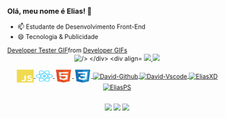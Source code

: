 ### Olá, meu nome é Elias! 👋


- 📫 Estudante de Desenvolvimento Front-End
- 😄 Tecnologia & Publicidade

<div align="center">
</div>


<div class="tenor-gif-embed" data-postid="23489560" data-share-method="host" data-aspect-ratio="1.78771" data-width="100%"><a href="https://tenor.com/view/developer-tester-relationship-gif-23489560">Developer Tester GIF</a>from <a href="https://tenor.com/search/developer-gifs">Developer GIFs</a></div> <script type="text/javascript" async src="https://tenor.com/embed.js"></script>

<div align="center"> <img src="https://user-images.githubusercontent.com/91541899/173412552-05fecc11-e8b1-46b4-8fde-ebe2ca483470.gif" alt="/> </div>
  
  
<div align="center">
  <a href="https://github.com/EliasColturato">
  <img height="180em" src="https://github-readme-stats.vercel.app/api?username=EliasColturato&show_icons=true&theme=cobalt&include_all_commits=true&count_private=true"/>
  <img height="180em" src="https://github-readme-stats.vercel.app/api/top-langs/?username=EliasColturato&layout=compact&langs_count=7&theme=cobalt"/>
 
    
 <div style="display: inline_block"><br>
  <img align="center" alt="" height="30" width="40" src="https://raw.githubusercontent.com/devicons/devicon/master/icons/javascript/javascript-plain.svg">
  <img align="center" alt="" height="30" width="40" src="https://raw.githubusercontent.com/devicons/devicon/master/icons/react/react-original.svg">
  <img align="center" alt="" height="30" width="40" src="https://raw.githubusercontent.com/devicons/devicon/master/icons/html5/html5-original.svg">
  <img align="center" alt="" height="30" width="40" src="https://raw.githubusercontent.com/devicons/devicon/master/icons/css3/css3-original.svg">
  <img align="center" alt="David-Github" height="30" width="40" src="https://cdn.jsdelivr.net/gh/devicons/devicon/icons/github/github-original.svg" />
  <img align="center" alt="David-Vscode" height="30" width="40" src="https://cdn.jsdelivr.net/gh/devicons/devicon/icons/vscode/vscode-original.svg" />
  <img align="center" alt="EliasXD" height="30" width="40" src="https://cdn.jsdelivr.net/gh/devicons/devicon/icons/xd/xd-plain.svg" />
  <img align="center" alt="EliasPS" height="30" width="40" src="https://cdn.jsdelivr.net/gh/devicons/devicon/icons/photoshop/photoshop-plain.svg" />
</div>

  ##
  
<div> 
  <a href="https://instagram.com/elias_colturato" target="_blank"><img src="https://img.shields.io/badge/-Instagram-%23E4405F?style=for-the-badge&logo=instagram&logoColor=white" target="_blank"></a>
  <a href = "mailto:elias_junior_sc@hotmail.com"><img src="https://img.shields.io/badge/-Gmail-%23333?style=for-the-badge&logo=gmail&logoColor=white" target="_blank"></a>
  <a href="https://www.linkedin.com/in/elias-colturato-482274195" target="_blank"><img src="https://img.shields.io/badge/-LinkedIn-%230077B5?style=for-the-badge&logo=linkedin&logoColor=white" target="_blank"></a> 
  
</div>

